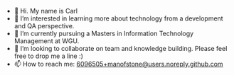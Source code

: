 - 👋 Hi. My name is Carl
- 👀 I’m interested in learning more about technology from a development and QA perspective.
- 🌱 I’m currently pursuing a Masters in Information Technology Management at WGU.
- 💞️ I’m looking to collaborate on team and knowledge building. Please feel free to drop me a line :)
- 📫 How to reach me: 6096505+manofstone@users.noreply.github.com

<!---
manofstone/manofstone is a ✨ special ✨ repository because its `README.md` (this file) appears on your GitHub profile.
You can click the Preview link to take a look at your changes.
--->
